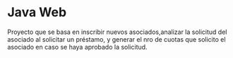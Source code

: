 # Java Web
Proyecto que se basa en inscribir nuevos asociados,analizar la solicitud del asociado al solicitar un préstamo, y generar el nro de cuotas que solicito el asociado en caso se haya aprobado la solicitud.
